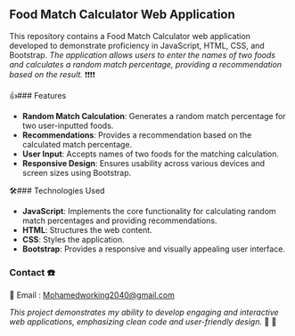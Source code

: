 ## Food Match Calculator Web Application

This repository contains a Food Match Calculator web application developed to demonstrate proficiency in JavaScript, HTML, CSS, and Bootstrap.
*The application allows users to enter the names of two foods and calculates a random match percentage, providing a recommendation based on the result.*  ❗❗❗❗

👍### Features

- **Random Match Calculation**: Generates a random match percentage for two user-inputted foods.
- **Recommendations**: Provides a recommendation based on the calculated match percentage.
- **User Input**: Accepts names of two foods for the matching calculation.
- **Responsive Design**: Ensures usability across various devices and screen sizes using Bootstrap.

🛠️### Technologies Used

- **JavaScript**: Implements the core functionality for calculating random match percentages and providing recommendations.
- **HTML**: Structures the web content.
- **CSS**: Styles the application.
- **Bootstrap**: Provides a responsive and visually appealing user interface.

### Contact ☎️

📧 Email : Mohamedworking2040@gmail.com


*This project demonstrates my ability to develop engaging and interactive web applications, emphasizing clean code and user-friendly design.* 💪 🧠
